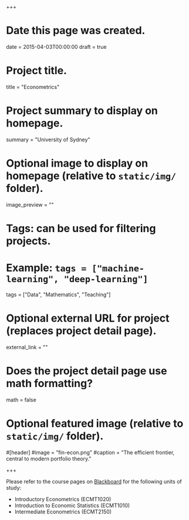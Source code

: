 +++
# Date this page was created.
date = 2015-04-03T00:00:00
draft = true

# Project title.
title = "Econometrics"

# Project summary to display on homepage.
summary = "University of Sydney"

# Optional image to display on homepage (relative to `static/img/` folder).
image_preview = ""

# Tags: can be used for filtering projects.
# Example: `tags = ["machine-learning", "deep-learning"]`
tags = ["Data", "Mathematics", "Teaching"]

# Optional external URL for project (replaces project detail page).
external_link = ""

# Does the project detail page use math formatting?
math = false

# Optional featured image (relative to `static/img/` folder).
#[header]
#image = "fin-econ.png"
#caption = "The efficient frontier, central to modern portfolio theory."

+++

Please refer to the course pages on [Blackboard](https://elearning.sydney.edu.au/webapps/portal/execute/tabs/tabAction?tab_tab_group_id=_26_1) for the following units of study:

- Introductory Econometrics (ECMT1020)
- Introduction to Economic Statistics (ECMT1010)
- Intermediate Econometrics (ECMT2150)
